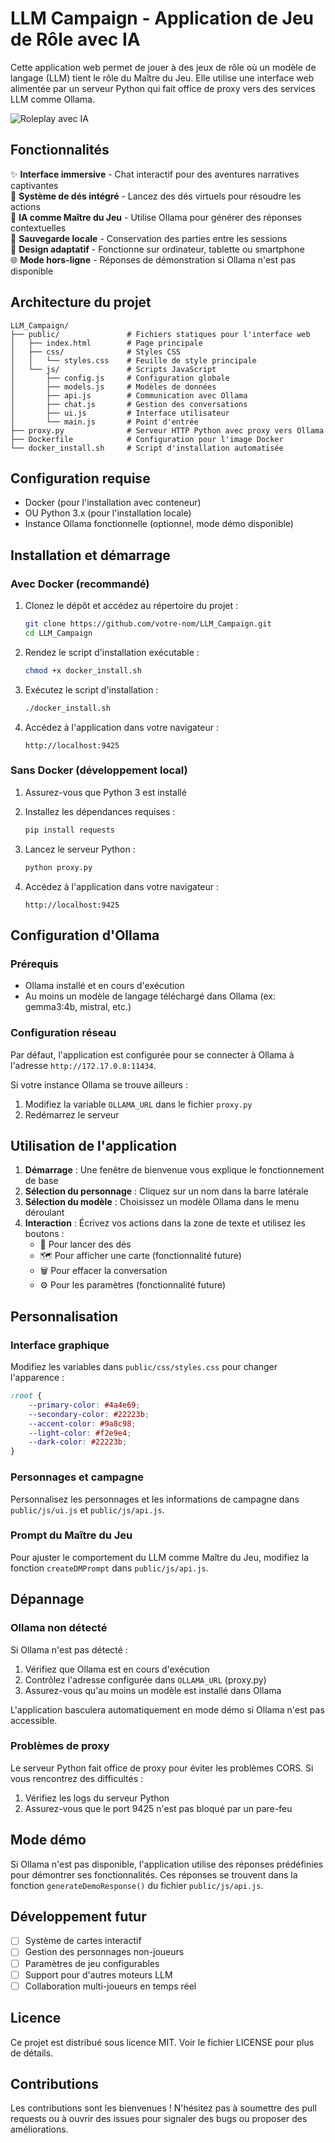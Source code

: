 # LLM Campaign - Application de Jeu de Rôle avec IA

Cette application web permet de jouer à des jeux de rôle où un modèle de langage (LLM) tient le rôle du Maître du Jeu. Elle utilise une interface web alimentée par un serveur Python qui fait office de proxy vers des services LLM comme Ollama.

![Roleplay avec IA](https://via.placeholder.com/800x400?text=Roleplay+avec+IA)

## Fonctionnalités

✨ **Interface immersive** - Chat interactif pour des aventures narratives captivantes  
🎲 **Système de dés intégré** - Lancez des dés virtuels pour résoudre les actions  
🤖 **IA comme Maître du Jeu** - Utilise Ollama pour générer des réponses contextuelles  
💾 **Sauvegarde locale** - Conservation des parties entre les sessions  
📱 **Design adaptatif** - Fonctionne sur ordinateur, tablette ou smartphone  
🌐 **Mode hors-ligne** - Réponses de démonstration si Ollama n'est pas disponible

## Architecture du projet

```
LLM_Campaign/
├── public/               # Fichiers statiques pour l'interface web
│   ├── index.html        # Page principale
│   ├── css/              # Styles CSS
│   │   └── styles.css    # Feuille de style principale
│   └── js/               # Scripts JavaScript
│       ├── config.js     # Configuration globale
│       ├── models.js     # Modèles de données
│       ├── api.js        # Communication avec Ollama
│       ├── chat.js       # Gestion des conversations
│       ├── ui.js         # Interface utilisateur
│       └── main.js       # Point d'entrée
├── proxy.py              # Serveur HTTP Python avec proxy vers Ollama
├── Dockerfile            # Configuration pour l'image Docker
└── docker_install.sh     # Script d'installation automatisée
```

## Configuration requise

- Docker (pour l'installation avec conteneur)
- OU Python 3.x (pour l'installation locale)
- Instance Ollama fonctionnelle (optionnel, mode démo disponible)

## Installation et démarrage

### Avec Docker (recommandé)

1. Clonez le dépôt et accédez au répertoire du projet :
   ```bash
   git clone https://github.com/votre-nom/LLM_Campaign.git
   cd LLM_Campaign
   ```

2. Rendez le script d'installation exécutable :
   ```bash
   chmod +x docker_install.sh
   ```

3. Exécutez le script d'installation :
   ```bash
   ./docker_install.sh
   ```

4. Accédez à l'application dans votre navigateur :
   ```
   http://localhost:9425
   ```

### Sans Docker (développement local)

1. Assurez-vous que Python 3 est installé

2. Installez les dépendances requises :
   ```bash
   pip install requests
   ```

3. Lancez le serveur Python :
   ```bash
   python proxy.py
   ```

4. Accédez à l'application dans votre navigateur :
   ```
   http://localhost:9425
   ```

## Configuration d'Ollama

### Prérequis
- Ollama installé et en cours d'exécution
- Au moins un modèle de langage téléchargé dans Ollama (ex: gemma3:4b, mistral, etc.)

### Configuration réseau
Par défaut, l'application est configurée pour se connecter à Ollama à l'adresse `http://172.17.0.8:11434`. 

Si votre instance Ollama se trouve ailleurs :
1. Modifiez la variable `OLLAMA_URL` dans le fichier `proxy.py`
2. Redémarrez le serveur

## Utilisation de l'application

1. **Démarrage** : Une fenêtre de bienvenue vous explique le fonctionnement de base
2. **Sélection du personnage** : Cliquez sur un nom dans la barre latérale
3. **Sélection du modèle** : Choisissez un modèle Ollama dans le menu déroulant
4. **Interaction** : Écrivez vos actions dans la zone de texte et utilisez les boutons :
   - 🎲 Pour lancer des dés
   - 🗺️ Pour afficher une carte (fonctionnalité future)
   - 🗑️ Pour effacer la conversation
   - ⚙️ Pour les paramètres (fonctionnalité future)

## Personnalisation

### Interface graphique
Modifiez les variables dans `public/css/styles.css` pour changer l'apparence :

```css
:root {
    --primary-color: #4a4e69;
    --secondary-color: #22223b;
    --accent-color: #9a8c98;
    --light-color: #f2e9e4;
    --dark-color: #22223b;
}
```

### Personnages et campagne
Personnalisez les personnages et les informations de campagne dans `public/js/ui.js` et `public/js/api.js`.

### Prompt du Maître du Jeu
Pour ajuster le comportement du LLM comme Maître du Jeu, modifiez la fonction `createDMPrompt` dans `public/js/api.js`.

## Dépannage

### Ollama non détecté
Si Ollama n'est pas détecté :
1. Vérifiez que Ollama est en cours d'exécution
2. Contrôlez l'adresse configurée dans `OLLAMA_URL` (proxy.py)
3. Assurez-vous qu'au moins un modèle est installé dans Ollama

L'application basculera automatiquement en mode démo si Ollama n'est pas accessible.

### Problèmes de proxy
Le serveur Python fait office de proxy pour éviter les problèmes CORS. Si vous rencontrez des difficultés :
1. Vérifiez les logs du serveur Python
2. Assurez-vous que le port 9425 n'est pas bloqué par un pare-feu

## Mode démo

Si Ollama n'est pas disponible, l'application utilise des réponses prédéfinies pour démontrer ses fonctionnalités. Ces réponses se trouvent dans la fonction `generateDemoResponse()` du fichier `public/js/api.js`.

## Développement futur

- [ ] Système de cartes interactif
- [ ] Gestion des personnages non-joueurs
- [ ] Paramètres de jeu configurables
- [ ] Support pour d'autres moteurs LLM
- [ ] Collaboration multi-joueurs en temps réel

## Licence

Ce projet est distribué sous licence MIT. Voir le fichier LICENSE pour plus de détails.

## Contributions

Les contributions sont les bienvenues ! N'hésitez pas à soumettre des pull requests ou à ouvrir des issues pour signaler des bugs ou proposer des améliorations.